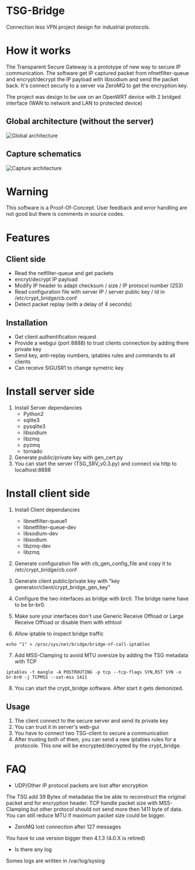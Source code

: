 # TSG-Bridge
Connection less VPN project design for industrial protocols. 

# How it works
The Transparent Secure Gateway is a prototype of new way to secure IP communication. 
The software get IP captured packet from nfnetfilter-queue and encrypt/decrypt the IP payload with libsodium and send the packet back. 
It's connect securly to a server via ZeroMQ to get the encryption key.

The project was design to be use on an OpenWRT device with 2 bridged interface (WAN to network and LAN to protected device)
## Global architecture (without the server)
![Global architecture](http://i.imgur.com/DAPfn9P.png)
## Capture schematics
![Capture architecture](http://i.imgur.com/wqkksF1.png)

# Warning 
This software is a Proof-Of-Concept. User feedback and error handling are not good but there is comments in source codes. 

# Features
## Client side
* Read the netfilter-queue and get packets
* encryt/decrypt IP payload
* Modify IP header to adapt checksum / size / IP protocol number (253)
* Read configuration file with server IP / server public key / Id in /etc/crypt_bridge/cb.conf
* Detect packet replay (with a delay of 4 seconds)



## Installation
* Get client authentification request
* Provide a webgui (port 8888) to trust clients connection by adding there private key
* Send key, anti-replay numbers, iptables rules and commands to all clients
* Can receive SIGUSR1 to change symetric key

# Install server side

1. Install Server dependancies
	* Python2
	* sqlite3
	* pysqlite3
	* libsodium
	* libzmq
	* pyzmq
	* tornado
2. Generate public/private key with gen_cert.py
3. You can start the server (TSG_SRV_v0.3.py) and connect via http to localhost:8888

# Install client side
1. Install Client dependancies
	* libnetfilter-queue1
	* libnetfilter-queue-dev
	* libsodium-dev
	* libsodium
	* libzmq-dev
	* libzmq


2. Generate configuration file with cb_gen_config_file and copy it to /etc/crypt_bridge/cb.conf
3. Generate client public/private key with "key generator/client/crypt_bridge_gen_key"
4. Configure the two interfaces as bridge with brctl. The bridge name have to be br-br0.
5. Make sure your interfaces don't use Generic Receive Offload or Large Receive Offload or disable them with ethtool
6. Allow iptable to inspect bridge traffic
```
echo "1" > /proc/sys/net/bridge/bridge-nf-call-iptables 
```
7. Add MSS-Clamping to avoid MTU oversize by adding the TSG metadata with TCP
```
iptables -t mangle -A POSTROUTING -p tcp --tcp-flags SYN,RST SYN -o br-br0 -j TCPMSS --set-mss 1411
```
8. You can start the crypt_bridge software. After start it gets demonized. 

## Usage
1. The client connect to the secure server and send its private key
2. You can trust it in server's web-gui
3. You have to connect  two TSG-client to secure a communication
3. After trusting both of them, you can send a new iptables rules for a protocole. This one will be encrypted/decrypted by the crypt_bridge.

# FAQ
* UDP/Other IP protocol packets are lost after encryption

The TSG add 39 Bytes of metadatas the be able to reconstruct the original packet and for encryption header. 
TCP handle packet size with MSS-Clamping but other protocol should not send more then 1411 byte of data.
You can still reduce MTU if maximum packet size could be bigger.

* ZeroMQ lost connection after 127 messages

You have to use version bigger then 4.1.3 (4.0.X is retired)


* Is there any log 

Somes logs are written in /var/log/syslog



